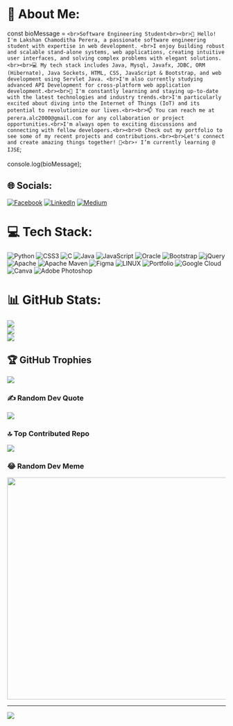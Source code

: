 # 💫 About Me:
const bioMessage = `<br>Software Engineering Student<br><br>👋 Hello! I'm Lakshan Chamoditha Perera, a passionate software engineering student with expertise in web development. <br>I enjoy building robust and scalable stand-alone systems, web applications, creating intuitive user interfaces, and solving complex problems with elegant solutions.<br><br>💻 My tech stack includes Java, Mysql, Javafx, JDBC, ORM (Hibernate), Java Sockets, HTML, CSS, JavaScript & Bootstrap, and web development using Servlet Java. <br>I'm also currently studying advanced API Development for cross-platform web application development.<br><br>🌱 I'm constantly learning and staying up-to-date with the latest technologies and industry trends.<br>I'm particularly excited about diving into the Internet of Things (IoT) and its potential to revolutionize our lives.<br><br>📫 You can reach me at perera.alc2000@gmail.com for any collaboration or project opportunities.<br>I'm always open to exciting discussions and connecting with fellow developers.<br><br>🌐 Check out my portfolio to see some of my recent projects and contributions.<br><br>Let's connect and create amazing things together! 🚀<br>⚡ I’m currently learning @ IJSE`;<br><br>console.log(bioMessage);<br>


## 🌐 Socials:
[![Facebook](https://img.shields.io/badge/Facebook-%231877F2.svg?logo=Facebook&logoColor=white)](https://facebook.com/https://web.facebook.com/lakshanchamoditha/) [![LinkedIn](https://img.shields.io/badge/LinkedIn-%230077B5.svg?logo=linkedin&logoColor=white)](https://linkedin.com/in/https://www.linkedin.com/in/lakshan-chamoditha-perera-524479227/) [![Medium](https://img.shields.io/badge/Medium-12100E?logo=medium&logoColor=white)](https://medium.com/@https://medium.com/@perera.alc2000) 

# 💻 Tech Stack:
![Python](https://img.shields.io/badge/python-3670A0?style=flat&logo=python&logoColor=ffdd54) ![CSS3](https://img.shields.io/badge/css3-%231572B6.svg?style=flat&logo=css3&logoColor=white) ![C](https://img.shields.io/badge/c-%2300599C.svg?style=flat&logo=c&logoColor=white) ![Java](https://img.shields.io/badge/java-%23ED8B00.svg?style=flat&logo=java&logoColor=white) ![JavaScript](https://img.shields.io/badge/javascript-%23323330.svg?style=flat&logo=javascript&logoColor=%23F7DF1E) ![Oracle](https://img.shields.io/badge/Oracle-F80000?style=flat&logo=oracle&logoColor=white) ![Bootstrap](https://img.shields.io/badge/bootstrap-%23563D7C.svg?style=flat&logo=bootstrap&logoColor=white) ![jQuery](https://img.shields.io/badge/jquery-%230769AD.svg?style=flat&logo=jquery&logoColor=white) ![Apache](https://img.shields.io/badge/apache-%23D42029.svg?style=flat&logo=apache&logoColor=white) ![Apache Maven](https://img.shields.io/badge/Apache%20Maven-C71A36?style=flat&logo=Apache%20Maven&logoColor=white) 	![Figma](https://img.shields.io/badge/figma-%23F24E1E.svg?style=flat&logo=figma&logoColor=white) ![LINUX](https://img.shields.io/badge/Linux-FCC624?style=flat&logo=linux&logoColor=black) ![Portfolio](https://img.shields.io/badge/Portfolio-%23000000.svg?style=flat&logo=firefox&logoColor=#FF7139) ![Google Cloud](https://img.shields.io/badge/Google%20Cloud-%234285F4.svg?style=flat&logo=google-cloud&logoColor=white) ![Canva](https://img.shields.io/badge/Canva-%2300C4CC.svg?style=flat&logo=Canva&logoColor=white) ![Adobe Photoshop](https://img.shields.io/badge/adobephotoshop-%2331A8FF.svg?style=flat&logo=adobephotoshop&logoColor=white)
# 📊 GitHub Stats:
![](https://github-readme-stats.vercel.app/api?username=Lakshan-Chamoditha-Perera&theme=blue-green&hide_border=false&include_all_commits=true&count_private=true)<br/>
![](https://github-readme-streak-stats.herokuapp.com/?user=Lakshan-Chamoditha-Perera&theme=blue-green&hide_border=false)<br/>
![](https://github-readme-stats.vercel.app/api/top-langs/?username=Lakshan-Chamoditha-Perera&theme=blue-green&hide_border=false&include_all_commits=true&count_private=true&layout=compact)

## 🏆 GitHub Trophies
![](https://github-profile-trophy.vercel.app/?username=Lakshan-Chamoditha-Perera&theme=flat&no-frame=false&no-bg=false&margin-w=4)

### ✍️ Random Dev Quote
![](https://quotes-github-readme.vercel.app/api?type=horizontal&theme=dark)

### 🔝 Top Contributed Repo
![](https://github-contributor-stats.vercel.app/api?username=Lakshan-Chamoditha-Perera&limit=5&theme=dark&combine_all_yearly_contributions=true)

### 😂 Random Dev Meme
<img src="https://rm.up.railway.app/" width="512px"/>

---
[![](https://visitcount.itsvg.in/api?id=Lakshan-Chamoditha-Perera&icon=2&color=12)](https://visitcount.itsvg.in)

<!-- Proudly created with GPRM ( https://gprm.itsvg.in ) -->
